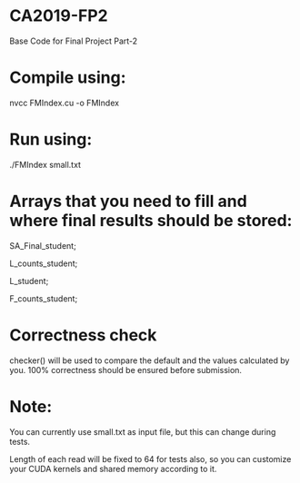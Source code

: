 # CA2019-FP2
Base Code for Final Project Part-2

# Compile using:
nvcc FMIndex.cu -o FMIndex

# Run using:
./FMIndex small.txt

# Arrays that you need to fill and where final results should be stored:
SA_Final_student;

L_counts_student;

L_student;

F_counts_student;

# Correctness check
checker() will be used to compare the default and the values calculated by you.
100% correctness should be ensured before submission.

# Note:
You can currently use small.txt as input file, but this can change during tests.

Length of each read will be fixed to 64 for tests also, so you can customize your CUDA kernels and shared memory according to it.
